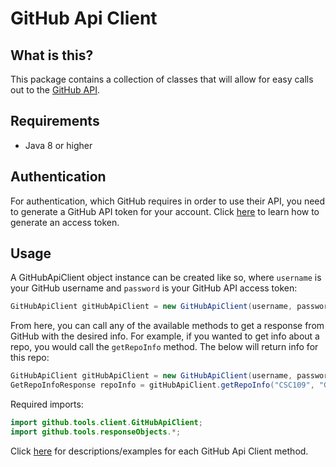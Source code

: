 # GitHub Api Client

## What is this?

This package contains a collection of classes that will allow for easy calls out to the [GitHub API](https://docs.github.com/en).

## Requirements

- Java 8 or higher

## Authentication

For authentication, which GitHub requires in order to use their API, you need to generate a GitHub API token for your account.
Click [here](./access-token) to learn how to generate an access token.

## Usage

A GitHubApiClient object instance can be created like so, where `username` is your GitHub username and `password` is your GitHub API access token:

```java
GitHubApiClient gitHubApiClient = new GitHubApiClient(username, password);
```

From here, you can call any of the available methods to get a response from GitHub with the desired info.
For example, if you wanted to get info about a repo, you would call the `getRepoInfo` method.
The below will return info for this repo:

```java
GitHubApiClient gitHubApiClient = new GitHubApiClient(username, password);
GetRepoInfoResponse repoInfo = gitHubApiClient.getRepoInfo("CSC109", "GitHubApiClient");
```

Required imports:

```java
import github.tools.client.GitHubApiClient;
import github.tools.responseObjects.*;
```

Click [here](./methods-overview) for descriptions/examples for each GitHub Api Client method.



